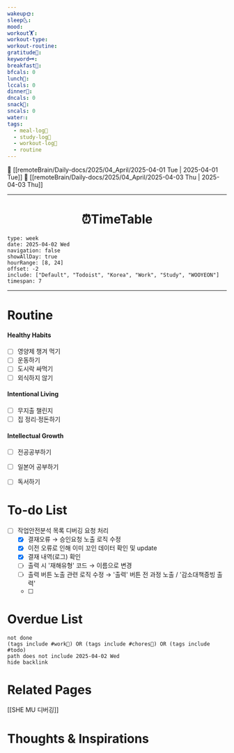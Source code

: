 ```yaml
---
wakeup🌞: 
sleep🌜: 
mood: 
workout🏋️: 
workout-type: 
workout-routine: 
gratitude🙏: 
keyword🗝️: 
breakfast🍳: 
bfcals: 0
lunch🍚: 
lccals: 0
dinner🥗: 
dncals: 0
snack🍬: 
sncals: 0
water💧: 
tags:
  - meal-log📝
  - study-log📓
  - workout-log💪
  - routine
---
```


🔺 [[remoteBrain/Daily-docs/2025/04_April/2025-04-01 Tue | 2025-04-01 Tue]]
🔻 [[remoteBrain/Daily-docs/2025/04_April/2025-04-03 Thu | 2025-04-03 Thu]]
___
<h1> <center>⏰TimeTable </center> </h1>

```gEvent
type: week
date: 2025-04-02 Wed
navigation: false
showAllDay: true
hourRange: [8, 24]
offset: -2
include: ["Default", "Todoist", "Korea", "Work", "Study", "WOOYEON"]
timespan: 7
```

--- 


# Routine 

####  Healthy Habits
- [ ] 영양제 챙겨 먹기
- [ ] 운동하기
- [ ] 도시락 싸먹기 
- [ ] 외식하지 않기 

####  Intentional Living 
- [ ] 무지출 챌린지 
- [ ] 집 정리·정돈하기

#### Intellectual Growth
- [ ] 전공공부하기
- [ ] 일본어 공부하기
- [ ] 독서하기



# To-do List

- [ ] 작업안전분석 목록 디버깅 요청 처리
	- [x] 결재오류 → 승인요청 노출 로직 수정
	- [x] 이전 오류로 인해 이미 꼬인 데이터 확인 및 update
	- [x] 결재 내역(로그) 확인
	- [ ] 출력 시 '재해유형' 코드 → 이름으로 변경
	- [ ] 출력 버튼 노출 관련 로직 수정 → '출력' 버튼 전 과정 노출 / '감소대책증빙 출력' 
	- [ ] 


# Overdue List
```tasks
not done
(tags include #work💼) OR (tags include #chores🧺) OR (tags include #todo)
path does not include 2025-04-02 Wed
hide backlink
```

# Related Pages

[[SHE MU 디버깅]]


# Thoughts & Inspirations


